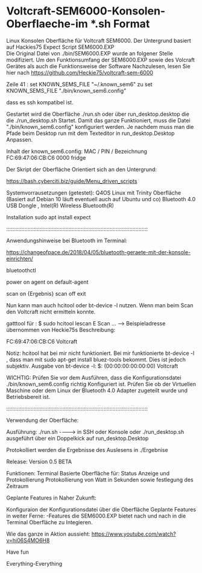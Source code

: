 # Voltcraft-SEM6000-Konsolen-Oberflaeche-im *.sh Format
Linux Konsolen Oberfläche für Voltcraft SEM6000. Der Untergrund basiert auf Hackies75 Expect Script SEM6000.EXP   
Die Original Datei von ./bin/SEM6000.EXP wurde an folgener Stelle modifiziert. Um den Funktionsumfang der SEM6000.EXP sowie des Volcraft Gerätes als auch die Funktionsweise der Software Nachzulesen, lesen Sie hier nach https://github.com/Heckie75/voltcraft-sem-6000

Zeile 41 : set KNOWN_SEMS_FILE "~/.known_sem6" zu set KNOWN_SEMS_FILE "./bin/known_sem6.config"

dass es ssh kompatibel ist.

Gestartet wird die Oberfläche ./run.sh oder über run_desktop.desktop die die ./run_desktop.sh Startet. Damit das ganze Funktioniert, muss die Datei "./bin/known_sem6.config" konfiguriert werden. Je nachdem muss man die Pfade beim Desktop run mit dem Texteditor in run_desktop.Desktop Anpassen.

Inhalt der known_sem6.config: MAC / PIN / Bezeichnung FC:69:47:06:CB:C6 0000 fridge

Der Skript der Oberfläche Orientiert sich an den Untergrund:

https://bash.cyberciti.biz/guide/Menu_driven_scripts

Systemvorrausetzungen (getestet): Q4OS Linux mit Trinity Oberfläche (Basiert auf Debian 10 läuft eventuell auch auf Ubuntu und co) Bluetooth 4.0 USB Dongle , Intel(R) Wireless Bluetooth(R)

Installation sudo apt install expect

:::::::::::::::::::::::::::::::::::::::::::::::::::::::::::::::::::::::::::::::::::::::::::::

Anwendungshinweise bei Bluetooth im Terminal:

https://changeofpace.de/2018/04/05/bluetooth-geraete-mit-der-konsole-einrichten/

bluetoothctl

power on
agent on
default-agent

scan on
{Ergebnis}
scan off 
exit

Nun kann man auch  hcitool oder bt-device -l nutzen. Wenn man beim Scan den Voltcraft nicht ermitteln konnte.

gatttool für : $ sudo hcitool lescan E Scan ... --> Beispieladresse übernommen von Heckie75s Beschreibung: 

FC:69:47:06:CB:C6 Voltcraft

Notiz: hcitool hat bei mir nicht funktioniert. Bei mir funktionierte bt-device -l , dass man mit sudo apt-get install bluez-tools bekommt. Dies ist jedoch subjektiv. Ausgabe von bt-device -l: 
$: (00:00:00:00:00:00) Voltcraft

WICHTIG: Prüfen Sie vor dem Ausführen, dass die Konfigurationsdatei ./bin/known_sem6.config richtig Konfiguriert ist. Prüfen Sie ob der Virtuellen Maschine oder dem Linux der Bluetooth 4.0 Adapter zugeteilt wurde und Betriebsbereit ist.

:::::::::::::::::::::::::::::::::::::::::::::::::::::::::::::::::::::::::::::::::::::::::::::

Verwendung der Oberfläche: 

Ausführung: ./run.sh ----> in SSH oder Konsole oder ./run_desktop.sh ausgeführt über ein Doppelkick auf run_desktop.Desktop

Protokolliert werden die Ergebnisse des Auslesens in ./Ergebnise

Release: Version 0.5 BETA

Funktionen: Terminal Basierte Oberfläche für: Status Anzeige und Protokollierung Protokollierung von Watt in Sekunden sowie festlegung des Zeitraum

Geplante Features in Naher Zukunft:

Konfiguraion der Konfigurationsdatei über die Oberfläche
Geplante Features in weiter Ferne: -Features die SEM6000.EXP bietet nach und nach in die Terminal Oberfläche zu Integieren.

Wie das ganze in Aktion aussieht: https://www.youtube.com/watch?v=hi06S4MO6H8

Have fun

Everything-Everything
